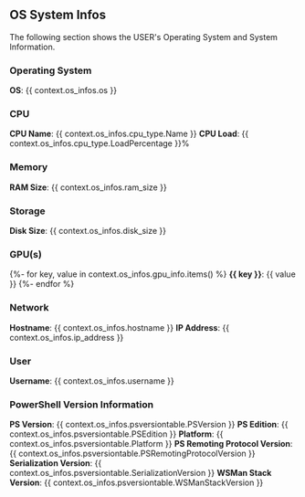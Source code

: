 ## OS System Infos
The following section shows the USER's Operating System and System Information.

### Operating System
**OS**: {{ context.os_infos.os }}

### CPU
**CPU Name**: {{ context.os_infos.cpu_type.Name }}
**CPU Load**: {{ context.os_infos.cpu_type.LoadPercentage }}%

### Memory
**RAM Size**: {{ context.os_infos.ram_size }}

### Storage
**Disk Size**: {{ context.os_infos.disk_size }}

### GPU(s)
{%- for key, value in context.os_infos.gpu_info.items() %}
**{{ key }}**: {{ value }}
{%- endfor %}

### Network
**Hostname**: {{ context.os_infos.hostname }}
**IP Address**: {{ context.os_infos.ip_address }}

### User
**Username**: {{ context.os_infos.username }}

### PowerShell Version Information
**PS Version**: {{ context.os_infos.psversiontable.PSVersion }}
**PS Edition**: {{ context.os_infos.psversiontable.PSEdition }}
**Platform**: {{ context.os_infos.psversiontable.Platform }}
**PS Remoting Protocol Version**: {{ context.os_infos.psversiontable.PSRemotingProtocolVersion }}
**Serialization Version**: {{ context.os_infos.psversiontable.SerializationVersion }}
**WSMan Stack Version**: {{ context.os_infos.psversiontable.WSManStackVersion }}

